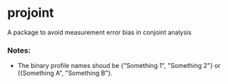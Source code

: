 # projoint
A package to avoid measurement error bias in conjoint analysis



### Notes:

- The binary profile names shoud be {"Something 1", "Something 2"} or ({Something A", "Something B"}.
